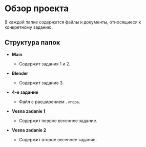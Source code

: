 # Обзор проекта

В каждой папке содержатся файлы и документы, относящиеся к конкретному заданию.

## Структура папок

- **Main**
  - Содержит задания 1 и 2.
  
- **Blender**
  - Содержит задание 3.

- **4-е задание**
  - Файл с расширением `.vrcpa`.
  
- **Vesna zadanie 1**
  - Содержит первое весеннее задание.
  
- **Vesna zadanie 2**
  - Содержит второе весеннее задание.

